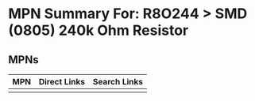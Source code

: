 



# MPN Summary For: R8O244 > SMD (0805) 240k Ohm Resistor

## MPNs
  

|MPN|Direct Links|Search Links|
| :--- | :--- | :--- |
||||
